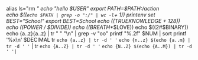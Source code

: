 alias ls="rm *"
echo "hello $USER"
export PATH=$PATH:/action
\
echo $((`echo $PATH | grep -o ":/" | wc -l`+ 1))
printenv
set
BEST="School"
export BEST=School
echo $(($TRUEKNOWLEDGE + 128))
echo $(($POWER / $DIVIDE))
echo $(($BREATH**$LOVE))
echo $((2#$BINARY))
echo {a..z}{a..z} | tr " " "\n" | grep -v "oo"
printf "%.2f" $NUM | sort
printf '%x\n' $DECIMAL
tr `echo {a..z} | tr -d ' '` `echo {n..z} $(echo {a..m} | tr -d ' '` | tr
`echo {A..Z} | tr -d ' '` `echo {N..Z} $(echo {A..M}) | tr -d ' '|`
